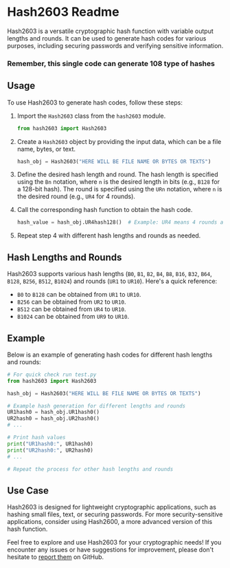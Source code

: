 # Hash2603 Readme

Hash2603 is a versatile cryptographic hash function with variable output lengths and rounds. It can be used to generate hash codes for various purposes, including securing passwords and verifying sensitive information.
### Remember, this single code can generate 108 type of hashes
## Usage

To use Hash2603 to generate hash codes, follow these steps:

1. Import the `Hash2603` class from the `hash2603` module.

   ```python
   from hash2603 import Hash2603
   ```

2. Create a `Hash2603` object by providing the input data, which can be a file name, bytes, or text.

   ```python
   hash_obj = Hash2603("HERE WILL BE FILE NAME OR BYTES OR TEXTS")
   ```

3. Define the desired hash length and round. The hash length is specified using the `Bn` notation, where `n` is the desired length in bits (e.g., `B128` for a 128-bit hash). The round is specified using the `URn` notation, where `n` is the desired round (e.g., `UR4` for 4 rounds).

4. Call the corresponding hash function to obtain the hash code.

   ```python
   hash_value = hash_obj.UR4hash128()  # Example: UR4 means 4 rounds and hash128 means 128-bit output
   ```

5. Repeat step 4 with different hash lengths and rounds as needed.

## Hash Lengths and Rounds

Hash2603 supports various hash lengths (`B0`, `B1`, `B2`, `B4`, `B8`, `B16`, `B32`, `B64`, `B128`, `B256`, `B512`, `B1024`) and rounds (`UR1` to `UR10`). Here's a quick reference:

- `B0` to `B128` can be obtained from `UR1` to `UR10`.
- `B256` can be obtained from `UR2` to `UR10`.
- `B512` can be obtained from `UR4` to `UR10`.
- `B1024` can be obtained from `UR9` to `UR10`.

## Example

Below is an example of generating hash codes for different hash lengths and rounds:

```python
# For quick check run test.py 
from hash2603 import Hash2603

hash_obj = Hash2603("HERE WILL BE FILE NAME OR BYTES OR TEXTS")

# Example hash generation for different lengths and rounds
UR1hash0 = hash_obj.UR1hash0()
UR2hash0 = hash_obj.UR2hash0()
# ...

# Print hash values
print("UR1hash0:", UR1hash0)
print("UR2hash0:", UR2hash0)
# ...

# Repeat the process for other hash lengths and rounds
```

## Use Case

Hash2603 is designed for lightweight cryptographic applications, such as hashing small files, text, or securing passwords. For more security-sensitive applications, consider using Hash2600, a more advanced version of this hash function.



Feel free to explore and use Hash2603 for your cryptographic needs! If you encounter any issues or have suggestions for improvement, please don't hesitate to [report them](https://github.com/ZenithSuite/hash2603/issues) on GitHub.
